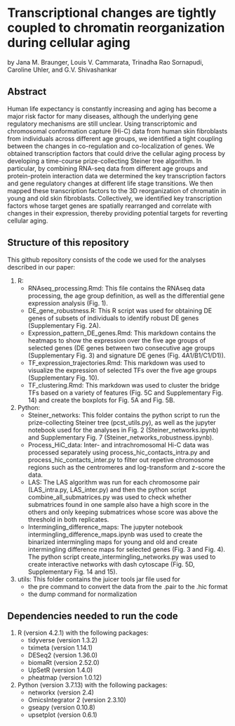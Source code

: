 # Transcriptional changes are tightly coupled to chromatin reorganization during cellular aging
by Jana M. Braunger, Louis V. Cammarata, Trinadha Rao Sornapudi, Caroline Uhler, and G.V. Shivashankar

## Abstract
Human life expectancy is constantly increasing and aging has become a major risk factor for many diseases, although the underlying gene regulatory mechanisms are still unclear. Using transcriptomic and chromosomal conformation capture (Hi-C) data from human skin fibroblasts from individuals across different age groups, we identified a tight coupling between the changes in co-regulation and co-localization of genes. We obtained transcription factors that could drive the cellular aging process by developing a time-course prize-collecting Steiner tree algorithm. In particular, by combining RNA-seq data from different age groups and protein-protein interaction data we determined the key transcription factors and gene regulatory changes at different life stage transitions. We then mapped these transcription factors to the 3D reorganization of chromatin in young and old skin fibroblasts. Collectively, we identified key transcription factors whose target genes are spatially rearranged and correlate with changes in their expression, thereby providing potential targets for reverting cellular aging.

## Structure of this repository
This github repository consists of the code we used for the analyses described in our paper:
1. R: 
    - RNAseq_processing.Rmd: This file contains the RNAseq data processing, the age group definition, as well as the differential gene expression analysis (Fig. 1).
    - DE_gene_robustness.R: This R script was used for obtaining DE genes of subsets of individuals to identify robust DE genes (Supplementary Fig. 2A).
    - Expression_pattern_DE_genes.Rmd: This markdown contains the heatmaps to show the expression over the five age groups of selected genes (DE genes between two consecutive age groups (Supplementary Fig. 3) and signature DE genes (Fig. 4A1/B1/C1/D1)). 
    - TF_expression_trajectories.Rmd: This markdown was used to visualize the expression of selected TFs over the five age groups (Supplementary Fig. 10).
    - TF_clustering.Rmd: This markdown was used to cluster the bridge TFs based on a variety of features (Fig. 5C and Supplementary Fig. 14) and create the boxplots for Fig. 5A and Fig. 5B.
2. Python: 
    - Steiner_networks: This folder contains the python script to run the prize-collecting Steiner tree (pcst_utils.py), as well as the jupyter notebook used for the analyses in Fig. 2 (Steiner_networks.ipynb) and Supplementary Fig. 7 (Steiner_networks_robustness.ipynb). 
    - Process_HiC_data: Inter- and intrachromosomal Hi-C data was processed separately using process_hic_contacts_intra.py and process_hic_contacts_inter.py to filter out repetive chromosome regions such as the centromeres and log-transform and z-score the data.
    - LAS: The LAS algorithm was run for each chromosome pair (LAS_intra.py, LAS_inter.py) and then the python script combine_all_submatrices.py was used to check whether submatrices found in one sample also have a high score in the others and only keeping submatrices whose score was above the threshold in both replicates.
    - Intermingling_difference_maps: The jupyter notebook intermingling_difference_maps.ipynb was used to create the binarized intermingling maps for young and old and create intermingling difference maps for selected genes (Fig. 3 and Fig. 4). The python script create_intermingling_networks.py was used to create interactive networks with dash cytoscape (Fig. 5D, Supplementary Fig. 14 and 15).
3. utils: This folder contains the juicer tools jar file used for  
    - the pre command to convert the data from the .pair to the .hic format
    - the dump command for normalization
    
## Dependencies needed to run the code
1. R (version 4.2.1) with the following packages: 
    - tidyverse (version 1.3.2)
    - tximeta (version 1.14.1)
    - DESeq2 (version 1.36.0)
    - biomaRt (version 2.52.0)
    - UpSetR (version 1.4.0)
    - pheatmap (version 1.0.12)
2. Python (version 3.7.13) with the following packages:
    - networkx (version 2.4)
    - OmicsIntegrator 2 (version 2.3.10)
    - gseapy (version 0.10.8)
    - upsetplot (version 0.6.1)

